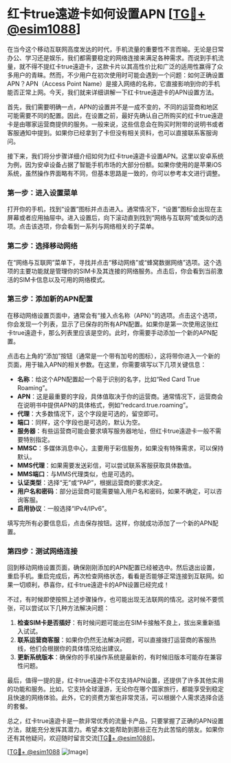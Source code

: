 # 红卡true遠遊卡如何设置APN [[TG💪+ @esim1088](https://t.me/s/esim1088)]

在当今这个移动互联网高度发达的时代，手机流量的重要性不言而喻。无论是日常办公、学习还是娱乐，我们都需要稳定的网络连接来满足各种需求。而说到手机流量，就不得不提红卡true遠遊卡，这款卡片以其高性价比和广泛的适用性赢得了众多用户的青睐。然而，不少用户在初次使用时可能会遇到一个问题：如何正确设置APN？APN（Access Point Name）是接入网络的名称，它直接影响到你的手机能否正常上网。今天，我们就来详细讲解一下红卡true遠遊卡的APN设置方法。

首先，我们需要明确一点，APN的设置并不是一成不变的，不同的运营商和地区可能需要不同的配置。因此，在设置之前，最好先确认自己所购买的红卡true遠遊卡是由哪家运营商提供的服务。一般来说，这些信息会在购买时附带的说明书或者客服通知中提到。如果你已经拿到了卡但没有相关资料，也可以直接联系客服询问。

接下来，我们将分步骤详细介绍如何为红卡true遠遊卡设置APN。这里以安卓系统为例，因为安卓设备占据了智能手机市场的大部分份额。如果你使用的是苹果iOS系统，虽然操作界面略有不同，但基本思路是一致的，你可以参考本文进行调整。

### 第一步：进入设置菜单

打开你的手机，找到“设置”图标并点击进入。通常情况下，“设置”图标会出现在主屏幕或者应用抽屉中。进入设置后，向下滚动直到找到“网络与互联网”或类似的选项。点击该选项，你会看到一系列与网络相关的子菜单。

### 第二步：选择移动网络

在“网络与互联网”菜单下，寻找并点击“移动网络”或“蜂窝数据网络”选项。这个选项的主要功能就是管理你的SIM卡及其连接的网络服务。点击后，你会看到当前激活的SIM卡信息以及可用的网络模式。

### 第三步：添加新的APN配置

在移动网络设置页面中，通常会有“接入点名称（APN）”的选项。点击这个选项，你会发现一个列表，显示了已保存的所有APN配置。如果你是第一次使用这张红卡true遠遊卡，那么列表里应该是空的。此时，你需要手动添加一个新的APN配置。

点击右上角的“添加”按钮（通常是一个带有加号的图标），这将带你进入一个新的页面，用于输入APN的相关参数。在这里，你需要填写以下几项关键信息：

- **名称**：给这个APN配置起一个易于识别的名字，比如“Red Card True Roaming”。
- **APN**：这是最重要的字段，具体值取决于你的运营商。通常情况下，运营商会在说明书中提供APN的具体格式，例如“redcard.true.roaming”。
- **代理**：大多数情况下，这个字段是可选的，留空即可。
- **端口**：同样，这个字段也是可选的，默认为空。
- **服务器**：有些运营商可能会要求填写服务器地址，但红卡true遠遊卡一般不需要特别指定。
- **MMSC**：多媒体消息中心，主要用于彩信服务，如果没有特殊需求，可以保持默认。
- **MMS代理**：如果需要发送彩信，可以尝试联系客服获取具体数值。
- **MMS端口**：与MMS代理类似，也是可选的。
- **认证类型**：选择“无”或“PAP”，根据运营商的要求决定。
- **用户名和密码**：部分运营商可能需要输入用户名和密码，如果不确定，可以咨询客服。
- **启用协议**：一般选择“IPv4/IPv6”。

填写完所有必要信息后，点击保存按钮。这样，你就成功添加了一个新的APN配置。

### 第四步：测试网络连接

回到移动网络设置页面，确保刚刚添加的APN配置已经被选中。然后退出设置，重启手机。重启完成后，再次检查网络状态，看看是否能够正常连接到互联网。如果一切顺利，恭喜你，红卡true遠遊卡的APN设置已经完成！

不过，有时候即使按照上述步骤操作，也可能出现无法联网的情况。这时候不要慌张，可以尝试以下几种方法解决问题：

1. **检查SIM卡是否插好**：有时候问题可能出在SIM卡接触不良上，拔出来重新插入试试。
2. **联系运营商客服**：如果你仍然无法解决问题，可以直接拨打运营商的客服热线，他们会根据你的具体情况给出建议。
3. **更新系统版本**：确保你的手机操作系统是最新的，有时候旧版本可能存在兼容性问题。

最后，值得一提的是，红卡true遠遊卡不仅支持APN设置，还提供了许多其他实用的功能和服务。比如，它支持全球漫游，无论你在哪个国家旅行，都能享受到稳定且快速的网络体验。此外，它的资费方案也非常灵活，可以根据个人需求选择合适的套餐。

总之，红卡true遠遊卡是一款非常优秀的流量卡产品，只要掌握了正确的APN设置方法，就能充分发挥其潜力。希望本文能帮助到那些正在为此苦恼的朋友。如果你还有其他疑问，欢迎随时留言交流[[TG💪+ @esim1088](https://t.me/s/esim1088)]。

[[TG💪+ @esim1088](https://t.me/s/esim1088) ![Image](https://i.postimg.cc/4NQfJmqS/Snipaste-2025-05-13-00-14-12.png)]